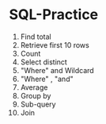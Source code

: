 # SQL-Practice
1. Find total
2. Retrieve first 10 rows
3. Count
4. Select distinct 
5. "Where" and Wildcard
6. "Where" , "and"
7. Average
8. Group by
9. Sub-query
10. Join
